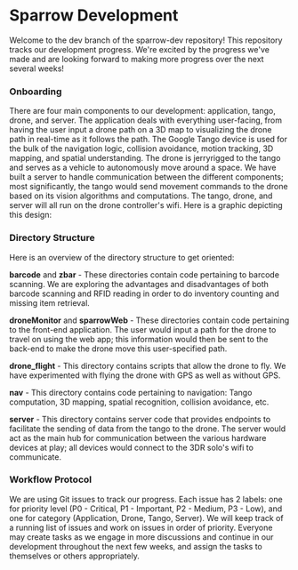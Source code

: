 # Sparrow Development

Welcome to the dev branch of the sparrow-dev repository! This repository tracks our development progress. We're excited by the progress we've made and are looking forward to making more progress over the next several weeks!  

### Onboarding

There are four main components to our development: application, tango, drone, and server. The application deals with everything user-facing, from having the user input a drone path on a 3D map to visualizing the drone path in real-time as it follows the path. The Google Tango device is used for the bulk of the navigation logic, collision avoidance, motion tracking, 3D mapping, and spatial understanding. The drone is jerryrigged to the tango and serves as a vehicle to autonomously move around a space. We have built a server to handle communication between the different components; most significantly, the tango would send movement commands to the drone based on its vision algorithms and computations. The tango, drone, and server will all run on the drone controller's wifi. Here is a graphic depicting this design:



### Directory Structure

Here is an overview of the directory structure to get oriented:

**barcode** and **zbar** - These directories contain code pertaining to barcode scanning. We are exploring the advantages and disadvantages of both barcode scanning and RFID reading in order to do inventory counting and missing item retrieval.

**droneMonitor** and **sparrowWeb** - These directories contain code pertaining to the front-end application. The user would input a path for the drone to travel on using the web app; this information would then be sent to the back-end to make the drone move this user-specified path.

**drone_flight** - This directory contains scripts that allow the drone to fly. We have experimented with flying the drone with GPS as well as without GPS.

**nav** - This directory contains code pertaining to navigation: Tango computation, 3D mapping, spatial recognition, collision avoidance, etc.

**server** - This directory contains server code that provides endpoints to facilitate the sending of data from the tango to the drone. The server would act as the main hub for communication between the various hardware devices at play; all devices would connect to the 3DR solo's wifi to communicate.

### Workflow Protocol

We are using Git issues to track our progress. Each issue has 2 labels: one for priority level (P0 - Critical, P1 - Important, P2 - Medium, P3 - Low), and one for category (Application, Drone, Tango, Server). We will keep track of a running list of issues and work on issues in order of priority. Everyone may create tasks as we engage in more discussions and continue in our development throughout the next few weeks, and assign the tasks to themselves or others appropriately.
